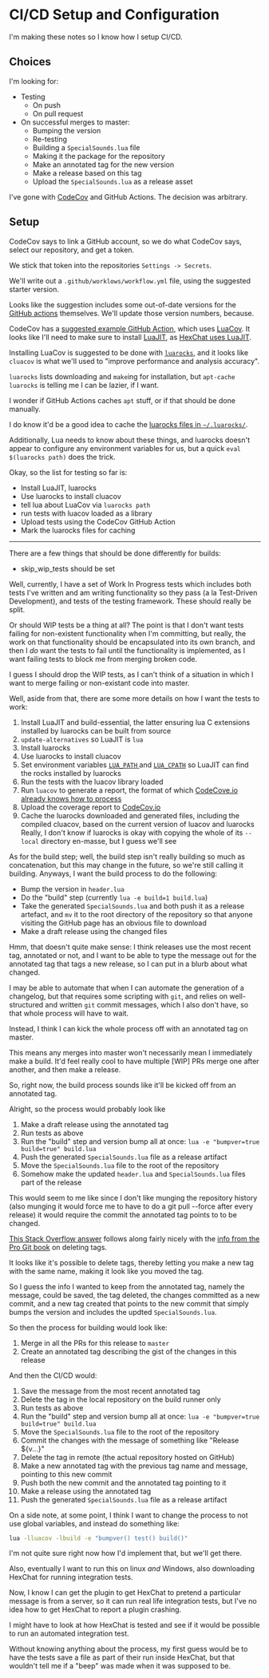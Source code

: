 # CI/CD Setup and Configuration

I'm making these notes so I know how I setup CI/CD.

## Choices

I'm looking for:

- Testing
  - On push
  - On pull request
- On successful merges to master:
  - Bumping the version
  - Re-testing
  - Building a `SpecialSounds.lua` file
  - Making it the package for the repository
  - Make an annotated tag for the new version
  - Make a release based on this tag
  - Upload the `SpecialSounds.lua` as a release asset

I've gone with [CodeCov](https://codecov.io) and GitHub Actions. The decision was arbitrary.

## Setup

CodeCov says to link a GitHub account, so we do what CodeCov says, select our repository, and get a token.

We stick that token into the repositories `Settings -> Secrets`.

We'll write out a `.github/worklows/workflow.yml` file, using the suggested starter version.

Looks like the suggestion includes some out-of-date versions for the [GitHub actions](https://github.com/actions) themselves. We'll update those version numbers, because.

CodeCov has a [suggested example GitHub Action](https://github.com/codecov/example-lua), which uses [LuaCov](http://keplerproject.github.io/luacov/). It looks like I'll need to make sure to install [LuaJIT](http://luajit.org/luajit.html), as [HexChat uses LuaJIT](https://hexchat.readthedocs.io/en/latest/script_lua.html#environment).

Installing LuaCov is suggested to be done with [`luarocks`](https://luarocks.org/#quick-start), and it looks like `cluacov` is what we'll used to "improve performance and analysis accuracy".

`luarocks` lists downloading and `make`ing for installation, but `apt-cache luarocks` is telling me I can be lazier, if I want.

I wonder if GitHub Actions caches `apt` stuff, or if that should be done manually.

I do know it'd be a good idea to cache the [luarocks files in `~/.luarocks/`](https://github.com/luarocks/luarocks/wiki/File-locations#user-content-paths-to-rocks-trees).

Additionally, Lua needs to know about these things, and luarocks doesn't appear to configure any environment variables for us, but a quick `eval $(luarocks path)` does the trick.

Okay, so the list for testing so far is:

- Install LuaJIT, luarocks
- Use luarocks to install cluacov
- tell lua about LuaCov via `luarocks path`
- run tests with luacov loaded as a library
- Upload tests using the CodeCov GitHub Action
- Mark the luarocks files for caching

---

There are a few things that should be done differently for builds:

- skip_wip_tests should be set

Well, currently, I have a set of Work In Progress tests which includes both tests I've written and am writing functionality so they pass (a la Test-Driven Development), and tests of the testing framework. These should really be split.

Or should WIP tests be a thing at all? The point is that I don't want tests failing for non-existent functionality when I'm committing, but really, the work on that functionality should be encapsulated into its own branch, and then I _do_ want the tests to fail until the functionality is implemented, as I want failing tests to block me from merging broken code.

I guess I should drop the WIP tests, as I can't think of a situation in which I want to merge failing or non-existant code into master.

Well, aside from that, there are some more details on how I want the tests to work:

1. Install LuaJIT and build-essential, the latter ensuring lua C extensions installed by luarocks can be built from source
1. `update-alternatives` so LuaJIT is `lua`
1. Install luarocks
1. Use luarocks to install cluacov
1. Set environment variables [`LUA_PATH` ](https://www.lua.org/manual/5.1/manual.html#pdf-package.path) and [`LUA_CPATH`](https://www.lua.org/manual/5.1/manual.html#pdf-package.cpath) so LuaJIT can find the rocks installed by luarocks
1. Run the tests with the luacov library loaded
1. Run `luacov` to generate a report, the format of which [CodeCove.io already knows how to process](https://docs.codecov.io/reference#acceptable-report-formats)
1. Upload the coverage report to [CodeCov.io](https://codecov.io)
1. Cache the luarocks downloaded and generated files, including the compiled cluacov, based on the current version of luacov and luarocks  
   Really, I don't know if luarocks is okay with copying the whole of its `--local` directory en-masse, but I guess we'll see

As for the build step; well, the build step isn't really building so much as concatenation, but this may change in the future, so we're still calling it building. Anyways, I want the build process to do the following:

- Bump the version in `header.lua`
- Do the "build" step (currently `lua -e build=1 build.lua`)
- Take the generated `SpecialSounds.lua` and both push it as a release artefact, and `mv` it to the root directory of the repository so that anyone visiting the GitHub page has an obvious file to download
- Make a draft release using the changed files

Hmm, that doesn't quite make sense: I think releases use the most recent tag, annotated or not, and I want to be able to type the message out for the annotated tag that tags a new release, so I can put in a blurb about what changed.

I may be able to automate that when I can automate the generation of a changelog, but that requires some scripting with `git`, and relies on well-structured and written `git` commit messages, which I also don't have, so that whole process will have to wait.

Instead, I think I can kick the whole process off with an annotated tag on master.

This means any merges into master won't necessarily mean I immediately make a build. It'd feel really cool to have multiple [WIP] PRs merge one after another, and then make a release.

So, right now, the build process sounds like it'll be kicked off from an annotated tag.

Alright, so the process would probably look like

1. Make a draft release using the annotated tag
1. Run tests as above
1. Run the "build" step and version bump all at once: `lua -e "bumpver=true build=true" build.lua`
1. Push the generated `SpecialSounds.lua` file as a release artifact
1. Move the `SpecialSounds.lua` file to the root of the repository
1. Somehow make the updated `header.lua` and `SpecialSounds.lua` files part of the release

This would seem to me like since I don't like munging the repository history (also munging it would force me to have to do a git pull --force after every release) it would require the commit the annotated tag points to to be changed.

[This Stack Overflow answer](https://stackoverflow.com/a/8044605/5059062) follows along fairly nicely with the [info from the Pro Git book](https://git-scm.com/book/en/v2/Git-Basics-Tagging#_deleting_tags) on deleting tags.

It looks like it's possible to delete tags, thereby letting you make a new tag with the same name, making it look like you moved the tag.

So I guess the info I wanted to keep from the annotated tag, namely the message, could be saved, the tag deleted, the changes committed as a new commit, and a new tag created that points to the new commit that simply bumps the version and includes the updted `SpecialSounds.lua`.

So then the process for building would look like:

1. Merge in all the PRs for this release to `master`
1. Create an annotated tag describing the gist of the changes in this release

And then the CI/CD would:

1. Save the message from the most recent annotated tag
1. Delete the tag in the local repository on the build runner only
1. Run tests as above
1. Run the "build" step and version bump all at once: `lua -e "bumpver=true build=true" build.lua`
1. Move the `SpecialSounds.lua` file to the root of the repository
1. Commit the changes with the message of something like "Release ${v...}"
1. Delete the tag in remote (the actual repository hosted on GitHub)
1. Make a new annotated tag with the previous tag name and message, pointing to this new commit
1. Push both the new commit and the annotated tag pointing to it
1. Make a release using the annotated tag
1. Push the generated `SpecialSounds.lua` file as a release artifact

On a side note, at some point, I think I want to change the process to not use global variables, and instead do something like:

```sh
lua -lluacov -lbuild -e "bumpver() test() build()"
```

I'm not quite sure right now how I'd implement that, but we'll get there.

Also, eventually I want to run this on linux _and_ Windows, also downloading HexChat for running integration tests.

Now, I know I can get the plugin to get HexChat to pretend a particular message is from a server, so it can run real life integration tests, but I've no idea how to get HexChat to report a plugin crashing.

I might have to look at how HexChat is tested and see if it would be possible to run an automated integration test.

Without knowing anything about the process, my first guess would be to have the tests save a file as part of their run inside HexChat, but that wouldn't tell me if a "beep" was made when it was supposed to be.
